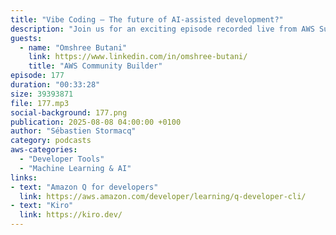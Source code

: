 ```yaml
---
title: "Vibe Coding — The future of AI-assisted development?"
description: "Join us for an exciting episode recorded live from AWS Summit India in Bangalore, where we dive deep into \"Vibe Coding\" with Amazon Q. Our special guest Omshree, an AWS Community Builder and Cloud Engineer, shares her journey of transforming tedious coding tasks into enjoyable experiences using AI-assisted development. Discover how Amazon Q Developer CLI is transforming the way developers build applications, from games to enterprise solutions. Learn about best practices for prompt engineering, the future of AI in software development, and practical insights on maintaining the balance between AI assistance and human expertise. Whether you're a seasoned developer or just starting out, this episode offers valuable perspectives on how AI is reshaping the coding landscape while keeping developers firmly in the driver's seat."
guests:
  - name: "Omshree Butani"
    link: https://www.linkedin.com/in/omshree-butani/
    title: "AWS Community Builder"
episode: 177
duration: "00:33:28" 
size: 39393871
file: 177.mp3
social-background: 177.png
publication: 2025-08-08 04:00:00 +0100
author: "Sébastien Stormacq"
category: podcasts
aws-categories:
  - "Developer Tools"
  - "Machine Learning & AI"
links:
- text: "Amazon Q for developers"
  link: https://aws.amazon.com/developer/learning/q-developer-cli/
- text: "Kiro"
  link: https://kiro.dev/
---
```

